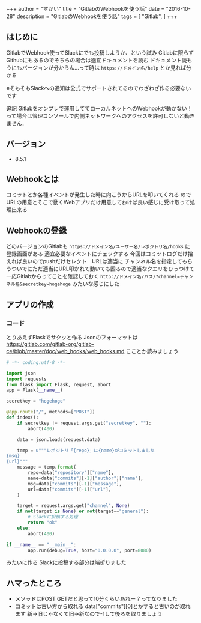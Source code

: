 +++
author = "すかい"
title = "GitlabのWebhookを使う話"
date = "2016-10-28"
description = "GitlabのWebhookを使う話"
tags = [
    "Gitlab",
]
+++

## はじめに

GitlabでWebhook使ってSlackにでも投稿しようか、という試み
Gitlabに限らずGithubにもあるのでそちらの場合は適宜ドキュメントを読む
ドキュメント読もうにもバージョンが分からん…って時は
`https://ドメイン名/help`
とか見れば分かる

※そもそもSlackへの通知は公式でサポートされてるのでわざわざ作る必要ないです

追記
Gitlabをオンプレで運用しててローカルネットへのWebhookが動かない！って場合は管理コンソールで内側ネットワークへのアクセスを許可しないと動きません．

## バージョン

- 8.5.1

## Webhookとは
コミットとか各種イベントが発生した時に向こうからURLを叩いてくれる
のでURLの用意とそこで動くWebアプリだけ用意しておけば良い感じに受け取って処理出来る

## Webhookの登録

どのバージョンのGitlabも
`https://ドメイン名/ユーザー名/レポジトリ名/hooks`
に登録画面がある
適宜必要なイベントにチェックする
今回はコミットログだけ拾えれば良いのでpushだけセレクト　URLは適当に
チャンネル名を指定してもらうついでにただ適当にURL叩かれて動いても困るので適当なクエリをひっつけて一応Gitlabからってことを確認しておく
`http://ドメイン名/パス/?channel=チャンネル名&secretkey=hogehoge`
みたいな感じにした

## アプリの作成

### コード

とりあえずFlaskでサクッと作る
Jsonのフォーマットは
https://gitlab.com/gitlab-org/gitlab-ce/blob/master/doc/web_hooks/web_hooks.md
こことか読みましょう

```py
# -*- coding:utf-8 -*-

import json
import requests
from flask import Flask, request, abort
app = Flask(__name__)

secretkey = "hogehoge"

@app.route("/", methods=["POST"])
def index():
    if secretkey != request.args.get("secretkey", ""):
        abort(400)

    data = json.loads(request.data)

    temp = u"""レポジトリ「{repo}」に{name}がコミットしました
{msg}
{url}"""
    message = temp.format(
        repo=data["repository"]["name"],
        name=data["commits"][-1]["author"]["name"],
        msg=data["commits"][-1]["message"],
        url=data["commits"][-1]["url"],
    )

    target = request.args.get("channel", None)
    if not(target is None) or not(target=="general"):
        # Slackに投稿する処理
        return "ok"
    else:
        abort(400)

if __name__ == "__main__":
        app.run(debug=True, host="0.0.0.0", port=8080)
```

みたいに作る
Slackに投稿する部分は端折りました

## ハマったところ

- メソッドはPOST
GETだと思って10分くらいあれー？ってなりました
- コミットは古い方から取れる
data["commits"][0]とかすると古いのが取れます
新→旧じゃなくて旧→新なので-1して後ろを取りましょう
